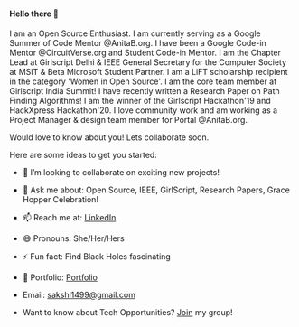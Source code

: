 #### Hello there 👋

I am an Open Source Enthusiast. I am currently serving as a Google Summer of Code Mentor @AnitaB.org. I have been a Google Code-in Mentor @CircuitVerse.org and Student Code-in Mentor. I am the Chapter Lead at Girlscript Delhi & IEEE General Secretary for the Computer Society at MSIT & Beta Microsoft Student Partner. I am a LiFT scholarship recipient in the category 'Women in Open Source'. I am the core team member at Girlscript India Summit! I have recently written a Research Paper on Path Finding Algorithms! I am the winner of the Girlscript Hackathon'19 and HackXpress Hackathon'20. I love community work and am working as a Project Manager & design team member for Portal @AnitaB.org.

Would love to know about you! Lets collaborate soon.


Here are some ideas to get you started:

- 👯 I’m looking to collaborate on exciting new projects!

- 💬 Ask me about: Open Source, IEEE, GirlScript, Research Papers, Grace Hopper Celebration!

- 📫 Reach me at: [LinkedIn](https://www.linkedin.com/in/sakshi-munjal-266633187/)

- 😄 Pronouns: She/Her/Hers

- ⚡ Fun fact: Find Black Holes fascinating

- :office: Portfolio: [Portfolio](https://sakshi1499.github.io/myPortfolio/)

- Email: sakshi1499@gmail.com

- Want to know about Tech Opportunities? [Join](https://chat.whatsapp.com/BbbdmbizIRaDQpH6eXXqvU) my group!
 
